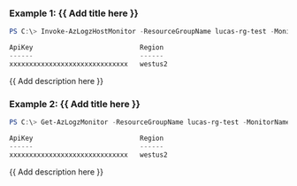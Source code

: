 ### Example 1: {{ Add title here }}
```powershell
PS C:\> Invoke-AzLogzHostMonitor -ResourceGroupName lucas-rg-test -MonitorName pwsh-logz04

ApiKey                           Region
------                           ------
xxxxxxxxxxxxxxxxxxxxxxxxxxxxxx   westus2
```

{{ Add description here }}

### Example 2: {{ Add title here }}
```powershell
PS C:\> Get-AzLogzMonitor -ResourceGroupName lucas-rg-test -MonitorName pwsh-logz04 | Invoke-AzLogzHostMonitor

ApiKey                           Region
------                           ------
xxxxxxxxxxxxxxxxxxxxxxxxxxxxxx   westus2
```

{{ Add description here }}

